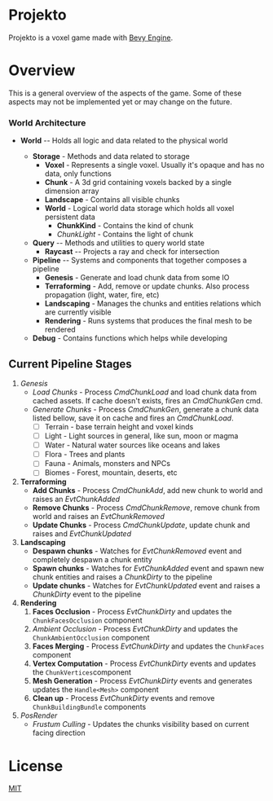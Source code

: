 # Projekto

Projekto is a voxel game made with [Bevy Engine](https://github.com/bevyengine/bevy).


# Overview

This is a general overview of the aspects of the game. Some of these aspects may not be implemented yet or may change on the future.

### World Architecture

- **World** -- Holds all logic and data related to the physical world
  - **Storage** - Methods and data related to storage
    - **Voxel** - Represents a single voxel. Usually it's opaque and has no data, only functions
    - **Chunk** - A 3d grid containing voxels backed by a single dimension array
    - **Landscape** - Contains all visible chunks
    - **World** - Logical world data storage which holds all voxel persistent data
      - **ChunkKind** - Contains the kind of chunk
      - *ChunkLight* - Contains the light of chunk
  - **Query** -- Methods and utilities to query world state
    - **Raycast** -- Projects a ray and check for intersection
  - **Pipeline** -- Systems and components that together composes a pipeline
    - **Genesis** - Generate and load chunk data from some IO
    - **Terraforming** - Add, remove or update chunks. Also process propagation (light, water, fire, etc)
    - **Landscaping** - Manages the chunks and entities relations which are currently visible
    - **Rendering** - Runs systems that produces the final mesh to be rendered 
  - **Debug** - Contains functions which helps while developing

  <!-- - **Manipulation** - Commands to manipulate the world 
    - **Set Voxel** - Set a voxel value in a given point on the world
    - **Spawn Chunk**  - Spawns a chunk in a given position
    - **Despawn Chunk** - Despawn chunk in a given position -->
  <!--- **Propagation** - Any computation task that needs propagate some value over the world
    - **Light** - Propagates sun and artificial light over the world
    - **Water** - Propagates water over the world
    - **Fire** - Propagates fire over the world
    - **Physics** - Propagate physics behavior, like structures collapse, over the world -->
  <!-- - **Rendering** - Steps to render the final visible chunk
    - **Faces Occlusion** - Hides chunks and voxels that doesn't needs to be rendered
    - **Ambient Occlusion** - Computes the AO of each face
    - **Faces Merge** - Merge faces with the same properties to reduce the number of vertices
    - **Vertex Computation** - Computes the vertices for all visible and merges faces 
    - **Mesh Generation** - Generates the final mesh using the computed vertices -->

## Current Pipeline Stages

1. *Genesis*
    - *Load Chunks* - Process *CmdChunkLoad* and load chunk data from cached assets. If cache doesn't exists, fires an *CmdChunkGen* cmd.
    - *Generate Chunks* - Process *CmdChunkGen*, generate a chunk data listed bellow, save it on cache and fires an *CmdChunkLoad*.
        * [ ] Terrain - base terrain height and voxel kinds
        * [ ] Light - Light sources in general, like sun, moon or magma
        * [ ] Water - Natural water sources like oceans and lakes
        * [ ] Flora - Trees and plants
        * [ ] Fauna - Animals, monsters and NPCs
        * [ ] Biomes - Forest, mountain, deserts, etc
2. **Terraforming**
    - **Add Chunks** - Process *CmdChunkAdd*, add new chunk to world and raises an *EvtChunkAdded*
    - **Remove Chunks** - Process *CmdChunkRemove*, remove chunk from world and raises an *EvtChunkRemoved*
    - **Update Chunks** - Process *CmdChunkUpdate*, update chunk and raises and *EvtChunkUpdated*
3. **Landscaping**
    - **Despawn chunks** - Watches for *EvtChunkRemoved* event and completely despawn a chunk entity
    - **Spawn chunks** - Watches for *EvtChunkAdded* event and spawn new chunk entities and raises a *ChunkDirty* to the pipeline
    - **Update chunks** - Watches for *EvtChunkUpdated* event and raises a *ChunkDirty* event to the pipeline
4. **Rendering**
    1. **Faces Occlusion** - Process *EvtChunkDirty* and updates the `ChunkFacesOcclusion` component
    2. *Ambient Occlusion* - Process *EvtChunkDirty* and updates the `ChunkAmbientOcclusion` component
    3. **Faces Merging** - Process *EvtChunkDirty* and updates the `ChunkFaces` component
    4. **Vertex Computation** - Process *EvtChunkDirty* events and updates the `ChunkVertices`component
    5. **Mesh Generation** - Process *EvtChunkDirty* events and generates updates the `Handle<Mesh>` component
    6. **Clean up** - Process *EvtChunkDirty* events and remove `ChunkBuildingBundle` components
5. *PosRender*
    - *Frustum Culling* - Updates the chunks visibility based on current facing direction


# License
[MIT](https://choosealicense.com/licenses/mit/)